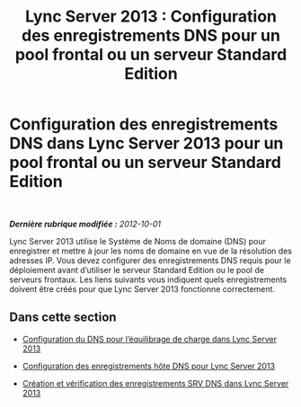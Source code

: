 ﻿---
title: 'Lync Server 2013 : Configuration des enregistrements DNS pour un pool frontal ou un serveur Standard Edition'
TOCTitle: Configuration des enregistrements DNS pour un pool frontal ou un serveur Standard Edition
ms:assetid: 02871f2f-6c99-49e6-b441-cd21b16d38ee
ms:mtpsurl: https://technet.microsoft.com/fr-fr/library/Gg398079(v=OCS.15)
ms:contentKeyID: 49296075
ms.date: 05/20/2016
mtps_version: v=OCS.15
ms.translationtype: HT
---

# Configuration des enregistrements DNS dans Lync Server 2013 pour un pool frontal ou un serveur Standard Edition

 

_**Dernière rubrique modifiée :** 2012-10-01_

Lync Server 2013 utilise le Système de Noms de domaine (DNS) pour enregistrer et mettre à jour les noms de domaine en vue de la résolution des adresses IP. Vous devez configurer des enregistrements DNS requis pour le déploiement avant d’utiliser le serveur Standard Edition ou le pool de serveurs frontaux. Les liens suivants vous indiquent quels enregistrements doivent être créés pour que Lync Server 2013 fonctionne correctement.

## Dans cette section

  - [Configuration du DNS pour l’équilibrage de charge dans Lync Server 2013](lync-server-2013-configure-dns-for-load-balancing.md)

  - [Configuration des enregistrements hôte DNS pour Lync Server 2013](lync-server-2013-configure-dns-host-records.md)

  - [Création et vérification des enregistrements SRV DNS dans Lync Server 2013](lync-server-2013-create-and-verify-dns-srv-records.md)

